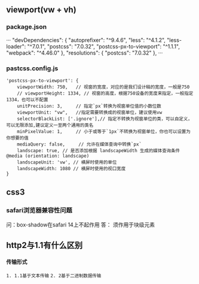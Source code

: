 ## viewport(vw + vh)
### package.json
···
"devDependencies": {
    "autoprefixer": "^9.4.6",
    "less": "^4.1.2",
    "less-loader": "^7.0.1",
    "postcss": "7.0.32",
    "postcss-px-to-viewport": "^1.1.1",
    "webpack": "^4.46.0"
  },
  "resolutions": {
    "postcss": "7.0.32"
  },
···
### pastcss.config.js
```
'postcss-px-to-viewport': {
    viewportWidth: 750,   // 视窗的宽度，对应的是我们设计稿的宽度，一般是750
    // viewportHeight: 1334, // 视窗的高度，根据750设备的宽度来指定，一般指定1334，也可以不配置
    unitPrecision: 3,     // 指定`px`转换为视窗单位值的小数位数
    viewportUnit: "vw",   //指定需要转换成的视窗单位，建议使用vw
    selectorBlackList: ['.ignore'],// 指定不转换为视窗单位的类，可以自定义，可以无限添加,建议定义一至两个通用的类名
    minPixelValue: 1,     // 小于或等于`1px`不转换为视窗单位，你也可以设置为你想要的值
    mediaQuery: false,     // 允许在媒体查询中转换`px`
    landscape: true, // 是否添加根据 landscapeWidth 生成的媒体查询条件 @media (orientation: landscape)
    landscapeUnit: 'vw', // 横屏时使用的单位
    landscapeWidth: 1080 // 横屏时使用的视口宽度
}
```
## css3
### safari浏览器兼容性问题
问：box-shadow在safari 14上不起作用
答： 须作用于块级元素

## http2与1.1有什么区别
#### 传输形式
`1. 1.1基于文本传输`
`2. 2基于二进制数据传输`
